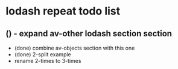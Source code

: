 # lodash repeat todo list

## () - expand av-other lodash section section
* (done) combine av-objects section with this one
* (done) 2-split example
* rename 2-times to 3-times
